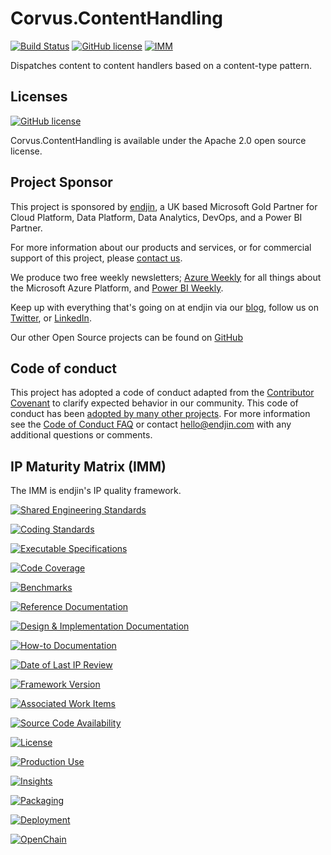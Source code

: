# Corvus.ContentHandling
[![Build Status](https://dev.azure.com/endjin-labs/Corvus.ContentHandling/_apis/build/status/corvus-dotnet.Corvus.ContentHandling?branchName=main)](https://dev.azure.com/endjin-labs/Corvus.ContentHandling/_build/latest?definitionId=5&branchName=main)
[![GitHub license](https://img.shields.io/badge/License-Apache%202-blue.svg)](https://raw.githubusercontent.com/corvus-dotnet/Corvus.ContentHandling/main/LICENSE)
[![IMM](https://imm.endjin.com/api/imm/github/corvus-dotnet/Corvus.ContentHandling/total?cache=false)](https://imm.endjin.com/api/imm/github/corvus-dotnet/Corvus.ContentHandling/total?cache=false)

Dispatches content to content handlers based on a content-type pattern.

## Licenses

[![GitHub license](https://img.shields.io/badge/License-Apache%202-blue.svg)](https://raw.githubusercontent.com/corvus-dotnet/Corvus.ContentHandling/main/LICENSE)

Corvus.ContentHandling is available under the Apache 2.0 open source license.

## Project Sponsor

This project is sponsored by [endjin](https://endjin.com), a UK based Microsoft Gold Partner for Cloud Platform, Data Platform, Data Analytics, DevOps, and a Power BI Partner.

For more information about our products and services, or for commercial support of this project, please [contact us](https://endjin.com/contact-us). 

We produce two free weekly newsletters; [Azure Weekly](https://azureweekly.info) for all things about the Microsoft Azure Platform, and [Power BI Weekly](https://powerbiweekly.info).

Keep up with everything that's going on at endjin via our [blog](https://blogs.endjin.com/), follow us on [Twitter](https://twitter.com/endjin), or [LinkedIn](https://www.linkedin.com/company/1671851/).

Our other Open Source projects can be found on [GitHub](https://endjin.com/open-source)

## Code of conduct

This project has adopted a code of conduct adapted from the [Contributor Covenant](http://contributor-covenant.org/) to clarify expected behavior in our community. This code of conduct has been [adopted by many other projects](http://contributor-covenant.org/adopters/). For more information see the [Code of Conduct FAQ](https://opensource.microsoft.com/codeofconduct/faq/) or contact [&#104;&#101;&#108;&#108;&#111;&#064;&#101;&#110;&#100;&#106;&#105;&#110;&#046;&#099;&#111;&#109;](&#109;&#097;&#105;&#108;&#116;&#111;:&#104;&#101;&#108;&#108;&#111;&#064;&#101;&#110;&#100;&#106;&#105;&#110;&#046;&#099;&#111;&#109;) with any additional questions or comments.

## IP Maturity Matrix (IMM)

The IMM is endjin's IP quality framework.

[![Shared Engineering Standards](https://imm.endjin.com/api/imm/github/corvus-dotnet/Corvus.ContentHandling/rule/74e29f9b-6dca-4161-8fdd-b468a1eb185d?nocache=true)](https://imm.endjin.com/api/imm/github/corvus-dotnet/Corvus.ContentHandling/rule/74e29f9b-6dca-4161-8fdd-b468a1eb185d?cache=false)

[![Coding Standards](https://imm.endjin.com/api/imm/github/corvus-dotnet/Corvus.ContentHandling/rule/f6f6490f-9493-4dc3-a674-15584fa951d8?cache=false)](https://imm.endjin.com/api/imm/github/corvus-dotnet/Corvus.ContentHandling/rule/f6f6490f-9493-4dc3-a674-15584fa951d8?cache=false)

[![Executable Specifications](https://imm.endjin.com/api/imm/github/corvus-dotnet/Corvus.ContentHandling/rule/bb49fb94-6ab5-40c3-a6da-dfd2e9bc4b00?cache=false)](https://imm.endjin.com/api/imm/github/corvus-dotnet/Corvus.ContentHandling/rule/bb49fb94-6ab5-40c3-a6da-dfd2e9bc4b00?cache=false)

[![Code Coverage](https://imm.endjin.com/api/imm/github/corvus-dotnet/Corvus.ContentHandling/rule/0449cadc-0078-4094-b019-520d75cc6cbb?cache=false)](https://imm.endjin.com/api/imm/github/corvus-dotnet/Corvus.ContentHandling/rule/0449cadc-0078-4094-b019-520d75cc6cbb?cache=false)

[![Benchmarks](https://imm.endjin.com/api/imm/github/corvus-dotnet/Corvus.ContentHandling/rule/64ed80dc-d354-45a9-9a56-c32437306afa?cache=false)](https://imm.endjin.com/api/imm/github/corvus-dotnet/Corvus.ContentHandling/rule/64ed80dc-d354-45a9-9a56-c32437306afa?cache=false)

[![Reference Documentation](https://imm.endjin.com/api/imm/github/corvus-dotnet/Corvus.ContentHandling/rule/2a7fc206-d578-41b0-85f6-a28b6b0fec5f?cache=false)](https://imm.endjin.com/api/imm/github/corvus-dotnet/Corvus.ContentHandling/rule/2a7fc206-d578-41b0-85f6-a28b6b0fec5f?cache=false)

[![Design & Implementation Documentation](https://imm.endjin.com/api/imm/github/corvus-dotnet/Corvus.ContentHandling/rule/f026d5a2-ce1a-4e04-af15-5a35792b164b?cache=false)](https://imm.endjin.com/api/imm/github/corvus-dotnet/Corvus.ContentHandling/rule/f026d5a2-ce1a-4e04-af15-5a35792b164b?cache=false)

[![How-to Documentation](https://imm.endjin.com/api/imm/github/corvus-dotnet/Corvus.ContentHandling/rule/145f2e3d-bb05-4ced-989b-7fb218fc6705?cache=false)](https://imm.endjin.com/api/imm/github/corvus-dotnet/Corvus.ContentHandling/rule/145f2e3d-bb05-4ced-989b-7fb218fc6705?cache=false)

[![Date of Last IP Review](https://imm.endjin.com/api/imm/github/corvus-dotnet/Corvus.ContentHandling/rule/da4ed776-0365-4d8a-a297-c4e91a14d646?cache=false)](https://imm.endjin.com/api/imm/github/corvus-dotnet/Corvus.ContentHandling/rule/da4ed776-0365-4d8a-a297-c4e91a14d646?cache=false)

[![Framework Version](https://imm.endjin.com/api/imm/github/corvus-dotnet/Corvus.ContentHandling/rule/6c0402b3-f0e3-4bd7-83fe-04bb6dca7924?cache=false)](https://imm.endjin.com/api/imm/github/corvus-dotnet/Corvus.ContentHandling/rule/6c0402b3-f0e3-4bd7-83fe-04bb6dca7924?cache=false)

[![Associated Work Items](https://imm.endjin.com/api/imm/github/corvus-dotnet/Corvus.ContentHandling/rule/79b8ff50-7378-4f29-b07c-bcd80746bfd4?cache=false)](https://imm.endjin.com/api/imm/github/corvus-dotnet/Corvus.ContentHandling/rule/79b8ff50-7378-4f29-b07c-bcd80746bfd4?cache=false)

[![Source Code Availability](https://imm.endjin.com/api/imm/github/corvus-dotnet/Corvus.ContentHandling/rule/30e1b40b-b27d-4631-b38d-3172426593ca?cache=false)](https://imm.endjin.com/api/imm/github/corvus-dotnet/Corvus.ContentHandling/rule/30e1b40b-b27d-4631-b38d-3172426593ca?cache=false)

[![License](https://imm.endjin.com/api/imm/github/corvus-dotnet/Corvus.ContentHandling/rule/d96b5bdc-62c7-47b6-bcc4-de31127c08b7?cache=false)](https://imm.endjin.com/api/imm/github/corvus-dotnet/Corvus.ContentHandling/rule/d96b5bdc-62c7-47b6-bcc4-de31127c08b7?cache=false)

[![Production Use](https://imm.endjin.com/api/imm/github/corvus-dotnet/Corvus.ContentHandling/rule/87ee2c3e-b17a-4939-b969-2c9c034d05d7?cache=false)](https://imm.endjin.com/api/imm/github/corvus-dotnet/Corvus.ContentHandling/rule/87ee2c3e-b17a-4939-b969-2c9c034d05d7?cache=false)

[![Insights](https://imm.endjin.com/api/imm/github/corvus-dotnet/Corvus.ContentHandling/rule/71a02488-2dc9-4d25-94fa-8c2346169f8b?cache=false)](https://imm.endjin.com/api/imm/github/corvus-dotnet/Corvus.ContentHandling/rule/71a02488-2dc9-4d25-94fa-8c2346169f8b?cache=false)

[![Packaging](https://imm.endjin.com/api/imm/github/corvus-dotnet/Corvus.ContentHandling/rule/547fd9f5-9caf-449f-82d9-4fba9e7ce13a?cache=false)](https://imm.endjin.com/api/imm/github/corvus-dotnet/Corvus.ContentHandling/rule/547fd9f5-9caf-449f-82d9-4fba9e7ce13a?cache=false)

[![Deployment](https://imm.endjin.com/api/imm/github/corvus-dotnet/Corvus.ContentHandling/rule/edea4593-d2dd-485b-bc1b-aaaf18f098f9?cache=false)](https://imm.endjin.com/api/imm/github/corvus-dotnet/Corvus.ContentHandling/rule/edea4593-d2dd-485b-bc1b-aaaf18f098f9?cache=false)

[![OpenChain](https://imm.endjin.com/api/imm/github/corvus-dotnet/Corvus.ContentHandling/rule/66efac1a-662c-40cf-b4ec-8b34c29e9fd7?cache=false)](https://imm.endjin.com/api/imm/github/corvus-dotnet/Corvus.ContentHandling/rule/66efac1a-662c-40cf-b4ec-8b34c29e9fd7?cache=false)

